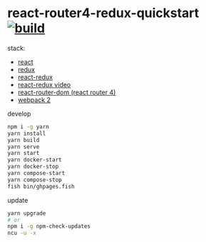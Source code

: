 # react-router4-redux-quickstart [![build](https://travis-ci.org/daggerok/react-redux-quickstart.svg?branch=react-router4-redux-quickstart)](https://travis-ci.org/daggerok/react-redux-quickstart)

stack:
- [react](https://facebook.github.io/react/)
- [redux](http://redux.js.org/docs/basics/UsageWithReact.html)
- [react-redux](https://github.com/reactjs/react-redux)
- [react-redux video](https://github.com/reactjs/react-redux)
- [react-router-dom (react router 4)](https://reacttraining.com/react-router/web/api/NavLink)
- [webpack 2](https://webpack.js.org/)

develop

```bash
npm i -g yarn
yarn install
yarn build
yarn serve
yarn start
yarn docker-start
yarn docker-stop
yarn compose-start
yarn compose-stop
fish bin/ghpages.fish
```

update

```bash
yarn upgrade
# or
npm i -g npm-check-updates
ncu -u -x
```
